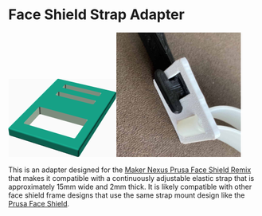 # Face Shield Strap Adapter

<img src="build/render.png"><img src="photo.jpeg" width="250">

This is an adapter designed for the [Maker Nexus Prusa Face Shield Remix](https://github.com/makernexus/prusa-covid19-shield-remix) that makes it compatible with a continuously adjustable elastic strap that is approximately 15mm wide and 2mm thick. It is likely compatible with other face shield frame designs that use the same strap mount design like the [Prusa Face Shield](https://www.prusaprinters.org/prints/25857-prusa-face-shield).

